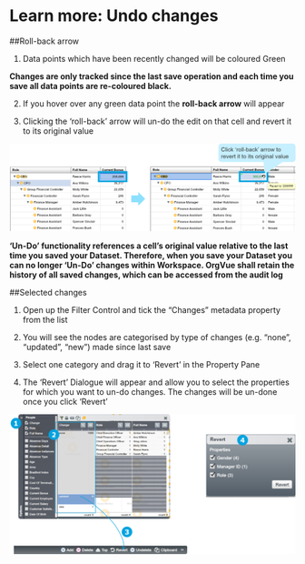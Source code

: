 # Learn more: Undo changes

##Roll-back arrow

1) Data points which have been recently changed will be coloured Green

**Changes are only tracked since the last save operation and each time you save all data points are re-coloured black.**

2) If you hover over any green data point the **roll-back arrow** will appear

3) Clicking the ‘roll-back’ arrow will un-do the edit on that cell and revert it to its original value

![](4-033.rollbackarrow.png)

**‘Un-Do’ functionality references a cell’s original value relative to the last time you saved your Dataset.  Therefore, when you save your Dataset you can no longer ‘Un-Do’ changes within Workspace. OrgVue shall retain the history of all saved changes, which can be accessed from the audit log**

##Selected changes

1) Open up the Filter Control and tick the “Changes” metadata property from the list

2) You will see the nodes are categorised by type of changes (e.g. “none”, “updated”, “new”) made since last save

3) Select one category and drag it to ‘Revert’ in the Property Pane

4) The ‘Revert’ Dialogue will appear and allow you to select the properties for which you want to un-do changes. The changes will be un-done once you click ‘Revert’

![](4-034.undoselected.png)



